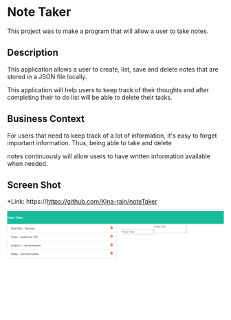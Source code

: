 # Note Taker
This project was to make a program that will allow a user to take notes. 

## Description

This application allows a user to create, list, save and delete notes that are stored in a JSON file locally.

This application will help users to keep track of their thoughts and after completing their to do list will be able to delete their tasks.

## Business Context

For users that need to keep track of a lot of information, it's easy to forget important information. Thus, being able to take and delete

notes continuously will allow users to have written information available when needed.

## Screen Shot

*Link: https://https://github.com/Kina-rain/noteTaker

![alt text][screenshot]

[screenshot]: https://github.com/Kina-rain/noteTaker/blob/master/screenshot.png "Note Taker"
